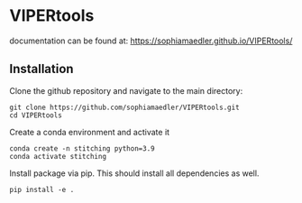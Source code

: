 # VIPERtools

documentation can be found at: https://sophiamaedler.github.io/VIPERtools/

## Installation

Clone the github repository and navigate to the main directory:

    git clone https://github.com/sophiamaedler/VIPERtools.git
    cd VIPERtools

Create a conda environment and activate it

    conda create -n stitching python=3.9
    conda activate stitching

Install package via pip. This should install all dependencies as well.

    pip install -e .
